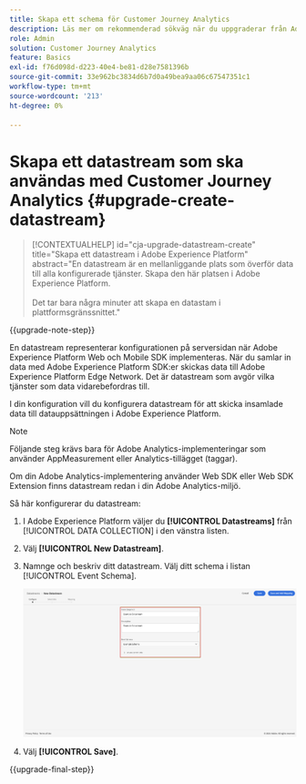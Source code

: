 ```yaml
---
title: Skapa ett schema för Customer Journey Analytics
description: Läs mer om rekommenderad sökväg när du uppgraderar från Adobe Analytics till Customer Journey Analytics
role: Admin
solution: Customer Journey Analytics
feature: Basics
exl-id: f76d098d-d223-40e4-be81-d28e7581396b
source-git-commit: 33e962bc3834d6b7d0a49bea9aa06c67547351c1
workflow-type: tm+mt
source-wordcount: '213'
ht-degree: 0%

---
```


# Skapa ett datastream som ska användas med Customer Journey Analytics {#upgrade-create-datastream}

<!-- markdownlint-disable MD034 -->

>[!CONTEXTUALHELP]
>id="cja-upgrade-datastream-create"
>title="Skapa ett datastream i Adobe Experience Platform"
>abstract="En datastream är en mellanliggande plats som överför data till alla konfigurerade tjänster. Skapa den här platsen i Adobe Experience Platform.<br><br>Det tar bara några minuter att skapa en datastam i plattformsgränssnittet."

<!-- markdownlint-enable MD034 -->

{{upgrade-note-step}}

<!-- Should we single source this instead of duplicate it? The following steps were copied from: /help/data-ingestion/aepwebsdk.md-->

En datastream representerar konfigurationen på serversidan när Adobe Experience Platform Web och Mobile SDK implementeras. När du samlar in data med Adobe Experience Platform SDK:er skickas data till Adobe Experience Platform Edge Network. Det är datastream som avgör vilka tjänster som data vidarebefordras till.

I din konfiguration vill du konfigurera datastream för att skicka insamlade data till datauppsättningen i Adobe Experience Platform.

>[!NOTE]
>
>Följande steg krävs bara för Adobe Analytics-implementeringar som använder AppMeasurement eller Analytics-tillägget (taggar).
>
>Om din Adobe Analytics-implementering använder Web SDK eller Web SDK Extension finns datastream redan i din Adobe Analytics-miljö.

Så här konfigurerar du datastream:

1. I Adobe Experience Platform väljer du **[!UICONTROL Datastreams]** från [!UICONTROL DATA COLLECTION] i den vänstra listen.

1. Välj **[!UICONTROL New Datastream]**.

1. Namnge och beskriv ditt datastream. Välj ditt schema i listan [!UICONTROL Event Schema].

   ![Ny datastream](assets/new-datastream.png)

1. Välj **[!UICONTROL Save]**.

{{upgrade-final-step}}
